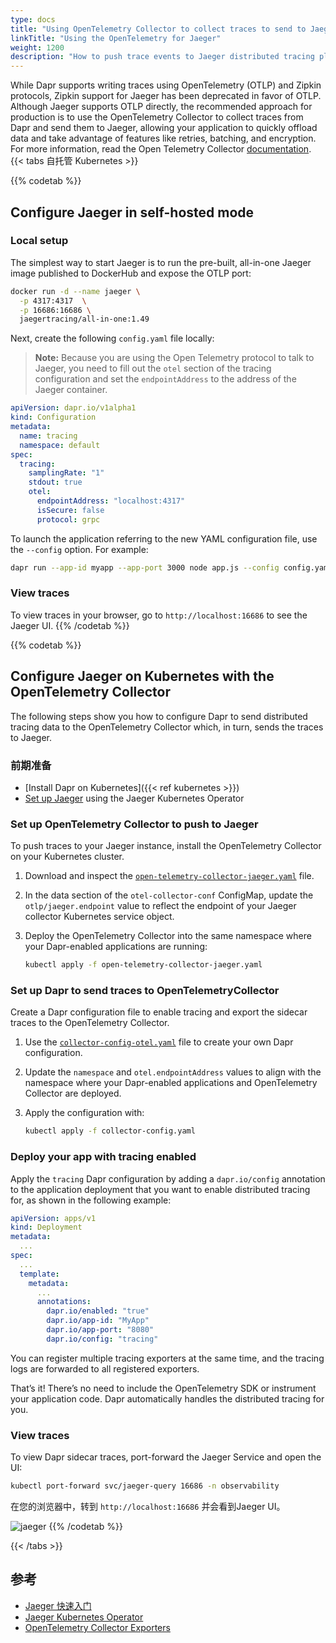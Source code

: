 ```yaml
---
type: docs
title: "Using OpenTelemetry Collector to collect traces to send to Jaeger"
linkTitle: "Using the OpenTelemetry for Jaeger"
weight: 1200
description: "How to push trace events to Jaeger distributed tracing platform, using the OpenTelemetry Collector."
---
```


While Dapr supports writing traces using OpenTelemetry (OTLP) and Zipkin protocols, Zipkin support for Jaeger has been deprecated in favor of OTLP. Although Jaeger supports OTLP directly, the recommended approach for production is to use the OpenTelemetry Collector to collect traces from Dapr and send them to Jaeger, allowing your application to quickly offload data and take advantage of features like retries, batching, and encryption. For more information, read the Open Telemetry Collector [documentation](https://opentelemetry.io/docs/collector/#when-to-use-a-collector).
{{< tabs 自托管 Kubernetes >}}

{{% codetab %}}
<!-- self-hosted -->
## Configure Jaeger in self-hosted mode

### Local setup

The simplest way to start Jaeger is to run the pre-built, all-in-one Jaeger image published to DockerHub and expose the OTLP port:

```bash
docker run -d --name jaeger \
  -p 4317:4317  \
  -p 16686:16686 \
  jaegertracing/all-in-one:1.49
```

Next, create the following `config.yaml` file locally:

> **Note:** Because you are using the Open Telemetry protocol to talk to Jaeger, you need to fill out the `otel` section of the tracing configuration and set the `endpointAddress` to the address of the Jaeger container.

```yaml
apiVersion: dapr.io/v1alpha1
kind: Configuration
metadata:
  name: tracing
  namespace: default
spec:
  tracing:
    samplingRate: "1"
    stdout: true
    otel:
      endpointAddress: "localhost:4317"
      isSecure: false
      protocol: grpc 
```

To launch the application referring to the new YAML configuration file, use the `--config` option. For example:

```bash
dapr run --app-id myapp --app-port 3000 node app.js --config config.yaml
```

### View traces

To view traces in your browser, go to `http://localhost:16686` to see the Jaeger UI.
{{% /codetab %}}

{{% codetab %}}
<!-- kubernetes -->
## Configure Jaeger on Kubernetes with the OpenTelemetry Collector

The following steps show you how to configure Dapr to send distributed tracing data to the OpenTelemetry Collector which, in turn, sends the traces to Jaeger.

### 前期准备

- [Install Dapr on Kubernetes]({{< ref kubernetes >}})
- [Set up Jaeger](https://www.jaegertracing.io/docs/1.49/operator/) using the Jaeger Kubernetes Operator

### Set up OpenTelemetry Collector to push to Jaeger

To push traces to your Jaeger instance, install the OpenTelemetry Collector on your Kubernetes cluster.

1. Download and inspect the [`open-telemetry-collector-jaeger.yaml`](/docs/open-telemetry-collector/open-telemetry-collector-jaeger.yaml) file.

1. In the data section of the `otel-collector-conf` ConfigMap, update the `otlp/jaeger.endpoint` value to reflect the endpoint of your Jaeger collector Kubernetes service object.

1. Deploy the OpenTelemetry Collector into the same namespace where your Dapr-enabled applications are running:

   ```sh
   kubectl apply -f open-telemetry-collector-jaeger.yaml
   ```

### Set up Dapr to send traces to OpenTelemetryCollector

Create a Dapr configuration file to enable tracing and export the sidecar traces to the OpenTelemetry Collector.

1. Use the [`collector-config-otel.yaml`](/docs/open-telemetry-collector/collector-config-otel.yaml) file to create your own Dapr configuration.

1. Update the `namespace` and `otel.endpointAddress` values to align with the namespace where your Dapr-enabled applications and OpenTelemetry Collector are deployed.

1. Apply the configuration with:

   ```sh
   kubectl apply -f collector-config.yaml
   ```

### Deploy your app with tracing enabled

Apply the `tracing` Dapr configuration by adding a `dapr.io/config` annotation to the application deployment that you want to enable distributed tracing for, as shown in the following example:

  ```yaml
  apiVersion: apps/v1
  kind: Deployment
  metadata:
    ...
  spec:
    ...
    template:
      metadata:
        ...
        annotations:
          dapr.io/enabled: "true"
          dapr.io/app-id: "MyApp"
          dapr.io/app-port: "8080"
          dapr.io/config: "tracing"
  ```

You can register multiple tracing exporters at the same time, and the tracing logs are forwarded to all registered exporters.

That’s it! There’s no need to include the OpenTelemetry SDK or instrument your application code. Dapr automatically handles the distributed tracing for you.

### View traces

To view Dapr sidecar traces, port-forward the Jaeger Service and open the UI:

```bash
kubectl port-forward svc/jaeger-query 16686 -n observability
```

在您的浏览器中，转到 `http://localhost:16686` 并会看到Jaeger UI。

![jaeger](/images/jaeger_ui.png)
{{% /codetab %}}

{{< /tabs >}}
## 参考

- [Jaeger 快速入门](https://www.jaegertracing.io/docs/1.49/getting-started/)
- [Jaeger Kubernetes Operator](https://www.jaegertracing.io/docs/1.49/operator/)
- [OpenTelemetry Collector Exporters](https://opentelemetry.io/docs/collector/configuration/#exporters)
